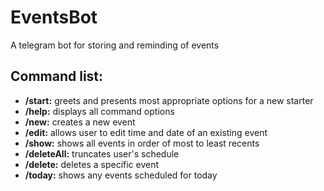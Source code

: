 # EventsBot
A telegram bot for storing and reminding of events
## Command list:
- **/start:** greets and presents most appropriate options for a new starter
- **/help:** displays all command options
- **/new:** creates a new event
- **/edit:** allows user to edit time and date of an existing event
- **/show:** shows all events in order of most to least recents
- **/deleteAll:** truncates user's schedule
- **/delete:** deletes a specific event
- **/today:** shows any events scheduled for today